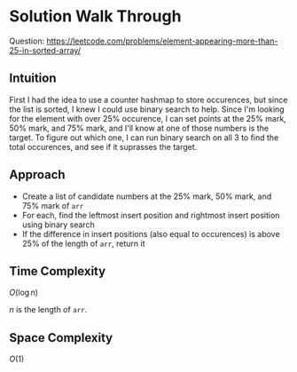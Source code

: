 # Solution Walk Through
Question: https://leetcode.com/problems/element-appearing-more-than-25-in-sorted-array/

## Intuition
First I had the idea to use a counter hashmap to store occurences, but since the list is sorted, I knew I could use binary search to help. Since I'm looking for the element with over 25% occurence, I can set points at the 25% mark, 50% mark, and 75% mark, and I'll know at one of those numbers is the target. To figure out which one, I can run binary search on all 3 to find the total occurences, and see if it suprasses the target.

## Approach
- Create a list of candidate numbers at the 25% mark, 50% mark, and 75% mark of `arr`
- For each, find the leftmost insert position and rightmost insert position using binary search
- If the difference in insert positions (also equal to occurences) is above 25% of the length of `arr`, return it

## Time Complexity
$O(\log n)$

$n$ is the length of `arr`.

## Space Complexity
$O(1)$
